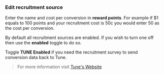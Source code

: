 ### Edit recruitment source

Enter the name and cost per conversion in **reward points**. For example if $1 equals to 100 points and your recruitment cost is 50c you would enter 50 as the cost per conversion.

By default all recruitment sources are enabled. If you wish to turn one off then use the **enabled** toggle to do so.

Toggle **TUNE Enabled** if you need the recruitment survey to send conversion data back to Tune.

> For more information visit [Tune's Website](https://www.tune.com)
